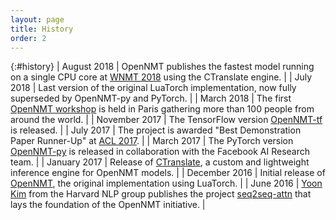 ```yaml
---
layout: page
title: History
order: 2
---
```


{:#history}
| August 2018 | OpenNMT publishes the fastest model running on a single CPU core at [WNMT 2018](https://aclweb.org/anthology/papers/W/W18/W18-2715/) using the CTranslate engine. |
| July 2018 | Last version of the original LuaTorch implementation, now fully superseded by OpenNMT-py and PyTorch. |
| March 2018 | The first [OpenNMT workshop](http://workshop-paris-2018.opennmt.net/) is held in Paris gathering more than 100 people from around the world. |
| November 2017 | The TensorFlow version [OpenNMT-tf](https://github.com/OpenNMT/OpenNMT-tf) is released. |
| July 2017 | The project is awarded "Best Demonstration Paper Runner-Up" at [ACL 2017](https://www.aclweb.org/anthology/P17-4012). |
| March 2017 | The PyTorch version [OpenNMT-py](https://github.com/OpenNMT/OpenNMT-py) is released in collaboration with the Facebook AI Research team. |
| January 2017 | Release of [CTranslate](https://github.com/OpenNMT/CTranslate), a custom and lightweight inference engine for OpenNMT models. |
| December 2016 | Initial release of [OpenNMT](https://github.com/OpenNMT/OpenNMT), the original implementation using LuaTorch. |
| June 2016 | [Yoon Kim](http://www.people.fas.harvard.edu/~yoonkim/) from the Harvard NLP group publishes the project [seq2seq-attn](https://github.com/harvardnlp/seq2seq-attn) that lays the foundation of the OpenNMT initiative. |

